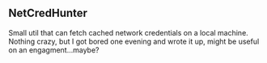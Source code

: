 ## NetCredHunter

Small util that can fetch cached network credentials on a local machine. Nothing crazy, but I got bored one evening and wrote it up, might be useful on an engagment...maybe?
